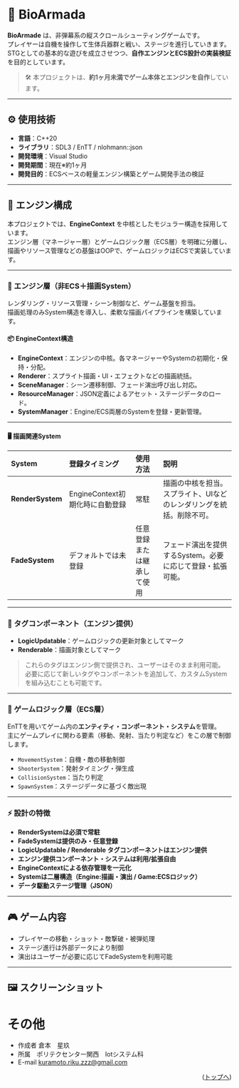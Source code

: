 # 🧬 BioArmada

**BioArmade** は、非弾幕系の縦スクロールシューティングゲームです。  
プレイヤーは自機を操作して生体兵器群と戦い、ステージを進行していきます。  
STGとしての基本的な遊びを成立させつつ、**自作エンジンとECS設計の実装検証**を目的としています。

> 🛠️ 本プロジェクトは、**約1ヶ月未満でゲーム本体とエンジンを自作**しています。

---

## ⚙️ 使用技術
- **言語**：C++20  
- **ライブラリ**：SDL3 / EnTT / nlohmann::json  
- **開発環境**：Visual Studio  
- **開発期間**：現在※約1ヶ月
- **開発目的**：ECSベースの軽量エンジン構築とゲーム開発手法の検証  

---

## 🧩 エンジン構成

本プロジェクトでは、**EngineContext** を中核としたモジュラー構造を採用しています。  
エンジン層（マネージャー層）とゲームロジック層（ECS層）を明確に分離し、  
描画やリソース管理などの基盤はOOPで、ゲームロジックはECSで実装しています。

---

### 🔹 エンジン層（非ECS＋描画System）

レンダリング・リソース管理・シーン制御など、ゲーム基盤を担当。  
描画処理のみSystem構造を導入し、柔軟な描画パイプラインを構築しています。

#### 📦 EngineContext構造
- **EngineContext**：エンジンの中核。各マネージャーやSystemの初期化・保持・分配。  
- **Renderer**：スプライト描画・UI・エフェクトなどの描画統括。  
- **SceneManager**：シーン遷移制御、フェード演出呼び出し対応。  
- **ResourceManager**：JSON定義によるアセット・ステージデータのロード。  
- **SystemManager**：Engine/ECS両層のSystemを登録・更新管理。  

---

#### 🖥️ 描画関連System

| System | 登録タイミング | 使用方法 | 説明 |
|:--|:--|:--|:--|
| **RenderSystem** | EngineContext初期化時に自動登録 | 常駐 | 描画の中核を担当。スプライト、UIなどのレンダリングを統括。削除不可。 |
| **FadeSystem** | デフォルトでは未登録 | 任意登録または継承して使用 | フェード演出を提供するSystem。必要に応じて登録・拡張可能。 |

---

### 🧱 タグコンポーネント（エンジン提供）

- **LogicUpdatable**：ゲームロジックの更新対象としてマーク  
- **Renderable**：描画対象としてマーク  

> これらのタグはエンジン側で提供され、ユーザーはそのまま利用可能。  
> 必要に応じて新しいタグやコンポーネントを追加して、カスタムSystemを組み込むことも可能です。

---

### 🔸 ゲームロジック層（ECS層）

EnTTを用いてゲーム内の**エンティティ・コンポーネント・システム**を管理。  
主にゲームプレイに関わる要素（移動、発射、当たり判定など）をこの層で制御します。

- `MovementSystem`：自機・敵の移動制御  
- `ShooterSystem`：発射タイミング・弾生成  
- `CollisionSystem`：当たり判定  
- `SpawnSystem`：ステージデータに基づく敵出現  

---

### ⚡ 設計の特徴

- **RenderSystemは必須で常駐**  
- **FadeSystemは提供のみ・任意登録**  
- **LogicUpdatable / Renderable タグコンポーネントはエンジン提供**  
- **エンジン提供コンポーネント・システムは利用/拡張自由**  
- **EngineContextによる依存管理を一元化**  
- **Systemは二層構造（Engine:描画・演出 / Game:ECSロジック）**  
- **データ駆動ステージ管理（JSON）**  

---

## 🎮 ゲーム内容

- プレイヤーの移動・ショット・敵撃破・被弾処理  
- ステージ進行は外部データにより制御  
- 演出はユーザーが必要に応じてFadeSystemを利用可能  

---

## 🖼️ スクリーンショット

# その他

* 作成者 倉本　星玖
* 所属　ポリテクセンター関西　Iotシステム科
* E-mail kuramoto.riku.zzz@gmail.com

<p align="right">(<a href="#top">トップへ</a>)</p>

